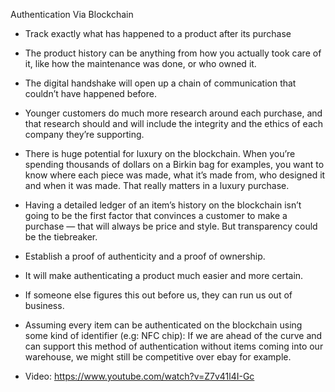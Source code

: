 Authentication Via Blockchain

* Track exactly what has happened to a product after its purchase
* The product history can be anything from how you actually took care of it, like how the maintenance was done, or who owned it. 
* The digital handshake will open up a chain of communication that couldn’t have happened before.
* Younger customers do much more research around each purchase, and that research should and will include the integrity and the ethics of each company they’re supporting.
* There is huge potential for luxury on the blockchain. When you’re spending thousands of dollars on a Birkin bag for examples, you want to know where each piece was made, what it’s made from, who designed it and when it was made. That really matters in a luxury purchase.
* Having a detailed ledger of an item’s history on the blockchain isn’t going to be the first factor that convinces a customer to make a purchase — that will always be price and style. But transparency could be the tiebreaker.
* Establish a proof of authenticity and a proof of ownership.



* It will make authenticating a product much easier and more certain.
* If someone else figures this out before us, they can run us out of business.

* Assuming every item can be authenticated on the blockchain using some kind of identifier (e.g: NFC chip):
If we are ahead of the curve and can support this method of authentication without items coming into our warehouse, we might still be competitive over ebay for example.

* Video: https://www.youtube.com/watch?v=Z7v41l4I-Gc

